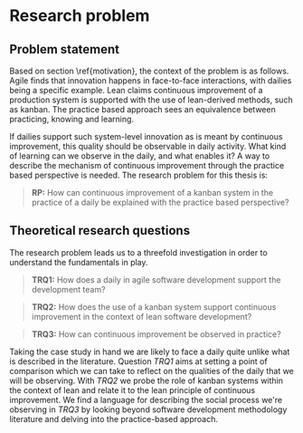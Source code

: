 
# Research problem

## Problem statement

Based on section \ref{motivation}, the context of the problem is as follows. Agile finds that innovation happens in face-to-face interactions, with dailies being a specific example. Lean claims continuous improvement of a production system is supported with the use of lean-derived methods, such as kanban. The practice based approach sees an equivalence between practicing, knowing and learning.

If dailies support such system-level innovation as is meant by continuous improvement, this quality should be observable in daily activity. What kind of learning can we observe in the daily, and what enables it? A way to describe the mechanism of continuous improvement through the practice based perspective is needed. The research problem for this thesis is:

> **RP:** How can continuous improvement of a kanban system in the practice of a daily be explained with the practice based perspective?

## Theoretical research questions

The research problem leads us to a threefold investigation in order to understand the fundamentals in play.

> **TRQ1:** How does a daily in agile software development support the development team?

> **TRQ2:** How does the use of a kanban system support continuous improvement in the context of lean software development?

> **TRQ3:** How can continuous improvement be observed in practice?

Taking the case study in hand we are likely to face a daily quite unlike what is described in the literature. Question *TRQ1* aims at setting a point of comparison which we can take to reflect on the qualities of the daily that we will be observing. With *TRQ2* we probe the role of kanban systems within the context of lean and relate it to the lean principle of continuous improvement. We find a language for describing the social process we're observing in *TRQ3* by looking beyond software development methodology literature and delving into the practice-based approach.
